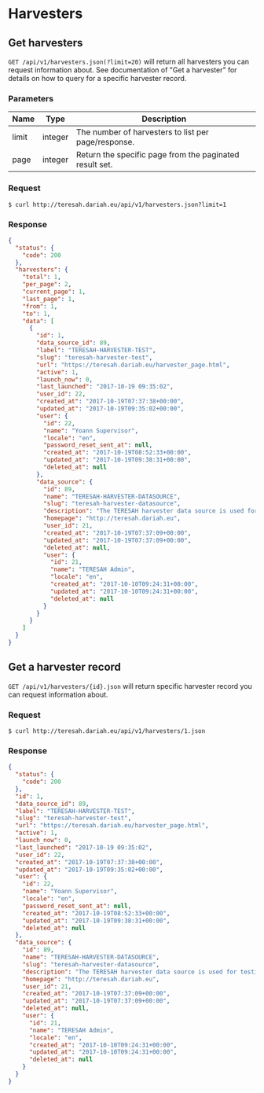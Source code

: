 # Harvesters

## Get harvesters

`GET /api/v1/harvesters.json(?limit=20)` will return all harvesters you can request information about. See documentation of "Get a harvester" for details on how to query for a specific harvester record.

### Parameters

Name  | Type    | Description
----- | ------- | -----------
limit | integer | The number of harvesters to list per page/response.
page  | integer | Return the specific page from the paginated result set.

### Request

```
$ curl http://teresah.dariah.eu/api/v1/harvesters.json?limit=1
```

### Response

```json
{
  "status": {
    "code": 200
  },
  "harvesters": {
    "total": 1,
    "per_page": 2,
    "current_page": 1,
    "last_page": 1,
    "from": 1,
    "to": 1,
    "data": [
      {
        "id": 1,
        "data_source_id": 89,
        "label": "TERESAH-HARVESTER-TEST",
        "slug": "teresah-harvester-test",
        "url": "https://teresah.dariah.eu/harvester_page.html",
        "active": 1,
        "launch_now": 0,
        "last_launched": "2017-10-19 09:35:02",
        "user_id": 22,
        "created_at": "2017-10-19T07:37:38+00:00",
        "updated_at": "2017-10-19T09:35:02+00:00",
        "user": {
          "id": 22,
          "name": "Yoann Supervisor",
          "locale": "en",
          "password_reset_sent_at": null,
          "created_at": "2017-10-19T08:52:33+00:00",
          "updated_at": "2017-10-19T09:38:31+00:00",
          "deleted_at": null
        },
        "data_source": {
          "id": 89,
          "name": "TERESAH-HARVESTER-DATASOURCE",
          "slug": "teresah-harvester-datasource",
          "description": "The TERESAH harvester data source is used for testing the harvester implementation of TERESAH",
          "homepage": "http://teresah.dariah.eu",
          "user_id": 21,
          "created_at": "2017-10-19T07:37:09+00:00",
          "updated_at": "2017-10-19T07:37:09+00:00",
          "deleted_at": null,
          "user": {
            "id": 21,
            "name": "TERESAH Admin",
            "locale": "en",
            "created_at": "2017-10-10T09:24:31+00:00",
            "updated_at": "2017-10-10T09:24:31+00:00",
            "deleted_at": null
          }
        }
      }
    ]
  }
}
```


## Get a harvester record

`GET /api/v1/harvesters/{id}.json` will return specific harvester record you can request information about.

### Request

```
$ curl http://teresah.dariah.eu/api/v1/harvesters/1.json
```

### Response

```json
{
  "status": {
    "code": 200
  },
  "id": 1,
  "data_source_id": 89,
  "label": "TERESAH-HARVESTER-TEST",
  "slug": "teresah-harvester-test",
  "url": "https://teresah.dariah.eu/harvester_page.html",
  "active": 1,
  "launch_now": 0,
  "last_launched": "2017-10-19 09:35:02",
  "user_id": 22,
  "created_at": "2017-10-19T07:37:38+00:00",
  "updated_at": "2017-10-19T09:35:02+00:00",
  "user": {
    "id": 22,
    "name": "Yoann Supervisor",
    "locale": "en",
    "password_reset_sent_at": null,
    "created_at": "2017-10-19T08:52:33+00:00",
    "updated_at": "2017-10-19T09:38:31+00:00",
    "deleted_at": null
  },
  "data_source": {
    "id": 89,
    "name": "TERESAH-HARVESTER-DATASOURCE",
    "slug": "teresah-harvester-datasource",
    "description": "The TERESAH harvester data source is used for testing the harvester implementation of TERESAH",
    "homepage": "http://teresah.dariah.eu",
    "user_id": 21,
    "created_at": "2017-10-19T07:37:09+00:00",
    "updated_at": "2017-10-19T07:37:09+00:00",
    "deleted_at": null,
    "user": {
      "id": 21,
      "name": "TERESAH Admin",
      "locale": "en",
      "created_at": "2017-10-10T09:24:31+00:00",
      "updated_at": "2017-10-10T09:24:31+00:00",
      "deleted_at": null
    }
  }
}
```
